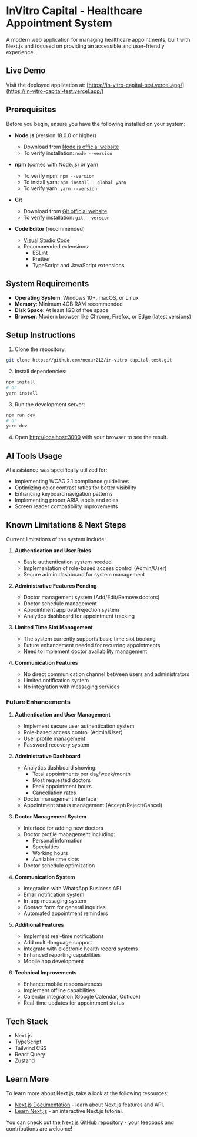 # InVitro Capital - Healthcare Appointment System

A modern web application for managing healthcare appointments, built with Next.js and focused on providing an accessible and user-friendly experience.

## Live Demo

Visit the deployed application at: [https://in-vitro-capital-test.vercel.app/](https://in-vitro-capital-test.vercel.app/)

## Prerequisites

Before you begin, ensure you have the following installed on your system:

- **Node.js** (version 18.0.0 or higher)
  - Download from [Node.js official website](https://nodejs.org/)
  - To verify installation: `node --version`

- **npm** (comes with Node.js) or **yarn**
  - To verify npm: `npm --version`
  - To install yarn: `npm install --global yarn`
  - To verify yarn: `yarn --version`

- **Git**
  - Download from [Git official website](https://git-scm.com/)
  - To verify installation: `git --version`

- **Code Editor** (recommended)
  - [Visual Studio Code](https://code.visualstudio.com/)
  - Recommended extensions:
    - ESLint
    - Prettier
    - TypeScript and JavaScript extensions

## System Requirements

- **Operating System**: Windows 10+, macOS, or Linux
- **Memory**: Minimum 4GB RAM recommended
- **Disk Space**: At least 1GB of free space
- **Browser**: Modern browser like Chrome, Firefox, or Edge (latest versions)

## Setup Instructions

1. Clone the repository:
```bash
git clone https://github.com/nexar212/in-vitro-capital-test.git
```

2. Install dependencies:
```bash
npm install
# or
yarn install
```

3. Run the development server:
```bash
npm run dev
# or
yarn dev
```

4. Open [http://localhost:3000](http://localhost:3000) with your browser to see the result.

## AI Tools Usage

AI assistance was specifically utilized for:

- Implementing WCAG 2.1 compliance guidelines
- Optimizing color contrast ratios for better visibility
- Enhancing keyboard navigation patterns
- Implementing proper ARIA labels and roles
- Screen reader compatibility improvements

## Known Limitations & Next Steps

Current limitations of the system include:

1. **Authentication and User Roles**
   - Basic authentication system needed
   - Implementation of role-based access control (Admin/User)
   - Secure admin dashboard for system management

2. **Administrative Features Pending**
   - Doctor management system (Add/Edit/Remove doctors)
   - Doctor schedule management
   - Appointment approval/rejection system
   - Analytics dashboard for appointment tracking

3. **Limited Time Slot Management**
   - The system currently supports basic time slot booking
   - Future enhancement needed for recurring appointments
   - Need to implement doctor availability management

4. **Communication Features**
   - No direct communication channel between users and administrators
   - Limited notification system
   - No integration with messaging services

### Future Enhancements

1. **Authentication and User Management**
   - Implement secure user authentication system
   - Role-based access control (Admin/User)
   - User profile management
   - Password recovery system

2. **Administrative Dashboard**
   - Analytics dashboard showing:
     - Total appointments per day/week/month
     - Most requested doctors
     - Peak appointment hours
     - Cancellation rates
   - Doctor management interface
   - Appointment status management (Accept/Reject/Cancel)

3. **Doctor Management System**
   - Interface for adding new doctors
   - Doctor profile management including:
     - Personal information
     - Specialties
     - Working hours
     - Available time slots
   - Doctor schedule optimization

4. **Communication System**
   - Integration with WhatsApp Business API
   - Email notification system
   - In-app messaging system
   - Contact form for general inquiries
   - Automated appointment reminders

5. **Additional Features**
   - Implement real-time notifications
   - Add multi-language support
   - Integrate with electronic health record systems
   - Enhanced reporting capabilities
   - Mobile app development

6. **Technical Improvements**
   - Enhance mobile responsiveness
   - Implement offline capabilities
   - Calendar integration (Google Calendar, Outlook)
   - Real-time updates for appointment status

## Tech Stack

- Next.js
- TypeScript
- Tailwind CSS
- React Query
- Zustand

## Learn More

To learn more about Next.js, take a look at the following resources:

- [Next.js Documentation](https://nextjs.org/docs) - learn about Next.js features and API.
- [Learn Next.js](https://nextjs.org/learn) - an interactive Next.js tutorial.

You can check out [the Next.js GitHub repository](https://github.com/vercel/next.js) - your feedback and contributions are welcome!